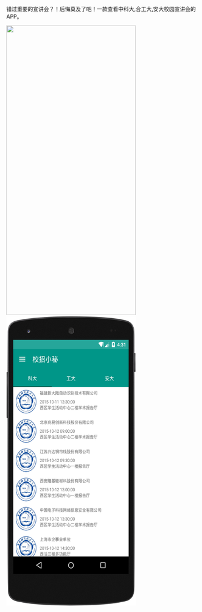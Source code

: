 错过重要的宣讲会？！后悔莫及了吧！一款查看中科大,合工大,安大校园宣讲会的APP。


<img src="http://7xljei.com1.z0.glb.clouddn.com/myjobframe.gif" width="340" height="760" />
<img src="https://github.com/leerduo/MyJobForContest/blob/master/device-2015-10-10-163301.png" width="340" height="760"/>
